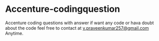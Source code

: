 # Accenture-codingquestion
Accenture coding questions with answer 
if want any code or hava doubt about the code feel 
free to contact at v.praveenkumar257@gmail.com 
Anytime.
